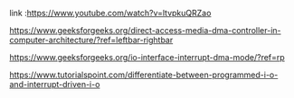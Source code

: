 link :https://www.youtube.com/watch?v=ltvpkuQRZao

https://www.geeksforgeeks.org/direct-access-media-dma-controller-in-computer-architecture/?ref=leftbar-rightbar

https://www.geeksforgeeks.org/io-interface-interrupt-dma-mode/?ref=rp

https://www.tutorialspoint.com/differentiate-between-programmed-i-o-and-interrupt-driven-i-o
